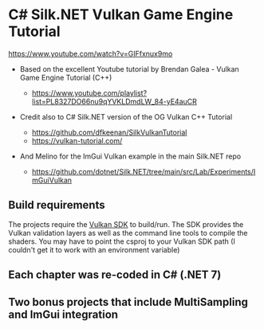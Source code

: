 # C# Silk.NET Vulkan Game Engine Tutorial

https://www.youtube.com/watch?v=GIFfxnux9mo

- Based on the excellent Youtube tutorial by Brendan Galea - Vulkan Game Engine Tutorial (C++)
	- https://www.youtube.com/playlist?list=PL8327DO66nu9qYVKLDmdLW_84-yE4auCR

- Credit also to C# Silk.NET version of the OG Vulkan C++ Tutorial
	- https://github.com/dfkeenan/SilkVulkanTutorial
	- https://vulkan-tutorial.com/

- And Melino for the ImGui Vulkan example in the main Silk.NET repo
	- https://github.com/dotnet/Silk.NET/tree/main/src/Lab/Experiments/ImGuiVulkan

## Build requirements

The projects require the [Vulkan SDK](https://www.lunarg.com/vulkan-sdk/) to build/run. The SDK provides the Vulkan validation layers as well as the command line tools to compile the shaders. You may have to point the csproj to your Vulkan SDK path (I couldn't get it to work with an environment variable)


## Each chapter was re-coded in C# (.NET 7)
## Two bonus projects that include MultiSampling and ImGui integration